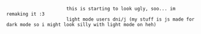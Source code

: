                           this is starting to look ugly, soo... im remaking it :3 
                          light mode users dni/j (my stuff is js made for dark mode so i might look silly with light mode on heh)
                          
